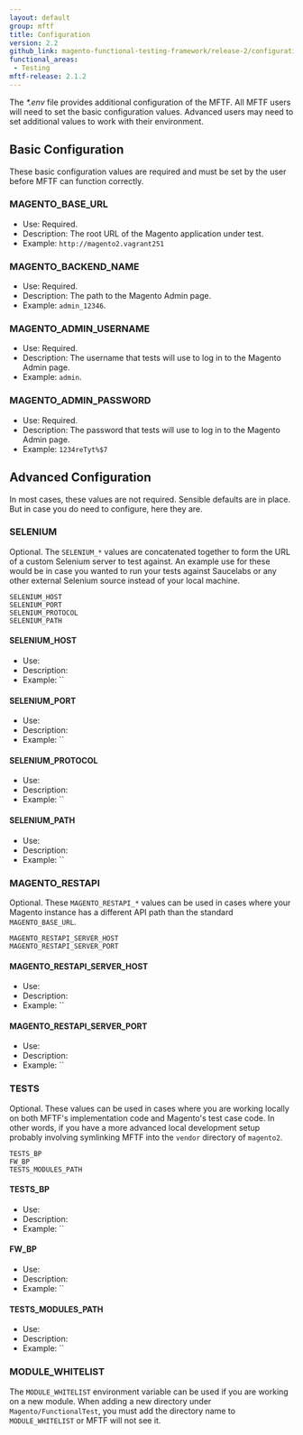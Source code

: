 ```yaml
---
layout: default
group: mftf
title: Configuration
version: 2.2
github_link: magento-functional-testing-framework/release-2/configuration.md
functional_areas:
 - Testing
mftf-release: 2.1.2
---
```


The _*.env_ file provides additional configuration of the MFTF.
All MFTF users will need to set the basic configuration values.
Advanced users may need to set additional values to work with their environment.

## Basic Configuration

These basic configuration values are required and must be set by the user before MFTF can function correctly.

### MAGENTO_BASE_URL

* Use: Required.
* Description: The root URL of the Magento application under test.
* Example: `http://magento2.vagrant251`

### MAGENTO_BACKEND_NAME

* Use: Required.
* Description: The path to the Magento Admin page.
* Example: `admin_12346`.

### MAGENTO_ADMIN_USERNAME

* Use: Required.
* Description: The username that tests will use to log in to the Magento Admin page.
* Example: `admin`.

### MAGENTO_ADMIN_PASSWORD

* Use: Required.
* Description: The password that tests will use to log in to the Magento Admin page.
* Example: `1234reTyt%$7`

## Advanced Configuration

In most cases, these values are not required.
Sensible defaults are in place.
But in case you do need to configure, here they are.

### SELENIUM

Optional.
The `SELENIUM_*` values are concatenated together to form the URL of a custom Selenium server to test against.
An example use for these would be in case you wanted to run your tests against Saucelabs or any other external Selenium source instead of your local machine.

```config
SELENIUM_HOST
SELENIUM_PORT
SELENIUM_PROTOCOL
SELENIUM_PATH
```

#### SELENIUM_HOST

* Use:
* Description:
* Example: ``

#### SELENIUM_PORT

* Use:
* Description:
* Example: ``

#### SELENIUM_PROTOCOL

* Use:
* Description:
* Example: ``

#### SELENIUM_PATH

* Use:
* Description:
* Example: ``

### MAGENTO_RESTAPI

Optional.
These `MAGENTO_RESTAPI_*` values can be used in cases where your Magento instance has a different API path than the standard `MAGENTO_BASE_URL`.

```config
MAGENTO_RESTAPI_SERVER_HOST
MAGENTO_RESTAPI_SERVER_PORT
```

#### MAGENTO_RESTAPI_SERVER_HOST

* Use:
* Description:
* Example: ``

#### MAGENTO_RESTAPI_SERVER_PORT

* Use:
* Description:
* Example: ``

### TESTS

Optional.
These values can be used in cases where you are working locally on both MFTF's implementation code and Magento's test case code.
In other words, if you have a more advanced local development setup probably involving symlinking MFTF into the `vendor` directory of `magento2`.

```config
TESTS_BP
FW_BP
TESTS_MODULES_PATH
```

#### TESTS_BP

* Use:
* Description:
* Example: ``

#### FW_BP

* Use:
* Description:
* Example: ``

#### TESTS_MODULES_PATH

* Use:
* Description:
* Example: ``

### MODULE_WHITELIST

The `MODULE_WHITELIST` environment variable can be used if you are working on a new module.
When adding a new directory under `Magento/FunctionalTest`, you must add the directory name to `MODULE_WHITELIST` or MFTF will not see it.
